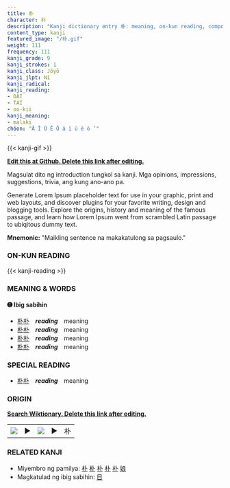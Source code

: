 ```yaml
---
title: 朴
character: 朴
description: "Kanji dictionary entry 朴: meaning, on-kun reading, compounds, origin, related kanji"
content_type: kanji
featured_image: "/朴.gif"
weight: 111
frequency: 111
kanji_grade: 9
kanji_strokes: 1
kanji_class: Jōyō
kanji_jlpt: N1
kanji_radical: 
kanji_reading: 
- DAI
- TAI
- oo-kii
kanji_meaning:
- malaki
chōon: "Ā Ī Ū Ē Ō ā ī ū ē ō ’"
---
```

[//]: # (Don't edit the line below. Kanji animated GIF code is automatically generated.)
{{< kanji-gif >}}

[//]: # (Edit below this line.)

**[Edit this at Github. Delete this link after editing.](https://github.com/tim0g/tim/tree/main/content/kanji/朴/index.md)**

Magsulat dito ng introduction tungkol sa kanji. Mga opinions, impressions, suggestions, trivia, ang kung ano-ano pa.

Generate Lorem Ipsum placeholder text for use in your graphic, print and web layouts, and discover plugins for your favorite writing, design and blogging tools. Explore the origins, history and meaning of the famous passage, and learn how Lorem Ipsum went from scrambled Latin passage to ubiqitous dummy text.
 
**Mnemonic:** "Maikling sentence na makakatulong sa pagsaulo."

### ON-KUN READING

[//]: # (Don't edit the line below. ON-KUN READING code is automatically generated.)
{{< kanji-reading >}}

### MEANING & WORDS

#### ➊ **Ibig sabihin**
  - [朴](../朴)[朴](../朴)　***reading***　meaning
  - [朴](../朴)[朴](../朴)　***reading***　meaning
  - [朴](../朴)[朴](../朴)　***reading***　meaning
  - [朴](../朴)[朴](../朴)　***reading***　meaning

### SPECIAL READING
  - [朴](../朴)[朴](../朴)　***reading***　meaning

### ORIGIN

**[Search Wiktionary. Delete this link after editing.](https://wiktionary.org/wiki/朴)**
<table class="kanji-table"><tr><td>
<img src="60px-朴-bronze.svg.png">
</td><td>▶</td><td>
<img src="60px-朴-oracle.svg.png">
</td><td>▶</td>
<td class="kanji-origin">朴</td>
</tr></table>

### RELATED KANJI
- Miyembro ng pamilya: [朴](../朴) [朴](../朴) [朴](../朴) [朴](../朴) [朴](../朴) [娘](../娘)
- Magkatulad ng ibig sabihin: [日](../日)
